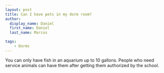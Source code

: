 ```yaml
---
layout: post
title: Can I have pets in my dorm room?
author:
  display_name: Daniel
  first_name: Daniel
  last_name: Marcos

tags:
    - Dorms
---
```


You can only have fish in an aquarium up to 10 gallons. People who need service
animals can have them after getting them authorized by the school.
